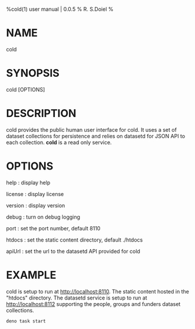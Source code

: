 %cold(1) user manual | 0.0.5 
% R. S.Doiel
%  

# NAME

cold

# SYNOPSIS

cold [OPTIONS]

# DESCRIPTION

cold provides the public human user interface for cold. It uses
a set of dataset collections for persistence and relies on datasetd
for JSON API to each collection. **cold** is a read only service.

# OPTIONS


help
: display help

license
: display license

version
: display version

debug
: turn on debug logging

port
: set the port number, default 8110

htdocs
: set the static content directory, default ./htdocs

apiUrl
: set the url to the datasetd API provided for cold


# EXAMPLE

cold is setup to run at <http://localhost:8110>. The static content hosted in
the "htdocs" directory.  The datasetd service is setup to run at
<http://localhost:8112> supporting the people, groups and funders dataset
collections.

~~~shell
deno task start
~~~


